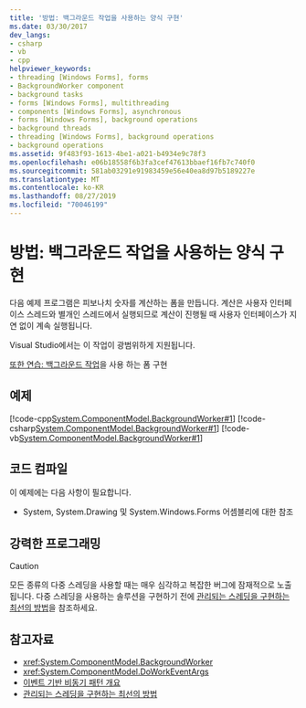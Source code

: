 ```yaml
---
title: '방법: 백그라운드 작업을 사용하는 양식 구현'
ms.date: 03/30/2017
dev_langs:
- csharp
- vb
- cpp
helpviewer_keywords:
- threading [Windows Forms], forms
- BackgroundWorker component
- background tasks
- forms [Windows Forms], multithreading
- components [Windows Forms], asynchronous
- forms [Windows Forms], background operations
- background threads
- threading [Windows Forms], background operations
- background operations
ms.assetid: 9f483f93-1613-4be1-a021-b4934e9c78f3
ms.openlocfilehash: e06b18558f6b3fa3cef47613bbaef16fb7c740f0
ms.sourcegitcommit: 581ab03291e91983459e56e40ea8d97b5189227e
ms.translationtype: MT
ms.contentlocale: ko-KR
ms.lasthandoff: 08/27/2019
ms.locfileid: "70046199"
---
```

# <a name="how-to-implement-a-form-that-uses-a-background-operation"></a>방법: 백그라운드 작업을 사용하는 양식 구현
다음 예제 프로그램은 피보나치 숫자를 계산하는 폼을 만듭니다. 계산은 사용자 인터페이스 스레드와 별개인 스레드에서 실행되므로 계산이 진행될 때 사용자 인터페이스가 지연 없이 계속 실행됩니다.  
  
 Visual Studio에서는 이 작업이 광범위하게 지원됩니다.  
  
 [또한 연습: 백그라운드 작업](walkthrough-implementing-a-form-that-uses-a-background-operation.md)을 사용 하는 폼 구현  
  
## <a name="example"></a>예제  
 [!code-cpp[System.ComponentModel.BackgroundWorker#1](~/samples/snippets/cpp/VS_Snippets_Winforms/System.ComponentModel.BackgroundWorker/CPP/fibonacciform.cpp#1)]
 [!code-csharp[System.ComponentModel.BackgroundWorker#1](~/samples/snippets/csharp/VS_Snippets_Winforms/System.ComponentModel.BackgroundWorker/CS/fibonacciform.cs#1)]
 [!code-vb[System.ComponentModel.BackgroundWorker#1](~/samples/snippets/visualbasic/VS_Snippets_Winforms/System.ComponentModel.BackgroundWorker/VB/fibonacciform.vb#1)]  
  
## <a name="compiling-the-code"></a>코드 컴파일  
 이 예제에는 다음 사항이 필요합니다.  
  
- System, System.Drawing 및 System.Windows.Forms 어셈블리에 대한 참조  
  
## <a name="robust-programming"></a>강력한 프로그래밍  
  
> [!CAUTION]
> 모든 종류의 다중 스레딩을 사용할 때는 매우 심각하고 복잡한 버그에 잠재적으로 노출됩니다. 다중 스레딩을 사용하는 솔루션을 구현하기 전에 [관리되는 스레딩을 구현하는 최선의 방법](../../../standard/threading/managed-threading-best-practices.md)을 참조하세요.  
  
## <a name="see-also"></a>참고자료

- <xref:System.ComponentModel.BackgroundWorker>
- <xref:System.ComponentModel.DoWorkEventArgs>
- [이벤트 기반 비동기 패턴 개요](../../../standard/asynchronous-programming-patterns/event-based-asynchronous-pattern-overview.md)
- [관리되는 스레딩을 구현하는 최선의 방법](../../../standard/threading/managed-threading-best-practices.md)
